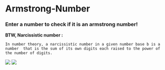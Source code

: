 # Armstrong-Number
### Enter a number to check if it is an armstrong number!



**BTW, Narcissistic number :**
    
 `In number theory, a narcissistic number in a given number base b is a number 
that is the sum of its own digits each raised to the power of the number of digits.`
<br/>
    
<img src="https://ecomputernotes.com/images/Armstrong-number-in-C.jpg"/>
<img src="https://scaler.com/topics/images/Armstrong-Number-in-C.webp"/>
    


